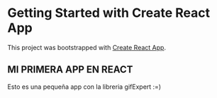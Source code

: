 # Getting Started with Create React App

This project was bootstrapped with [Create React App](https://github.com/facebook/create-react-app).

## MI PRIMERA APP EN REACT
 
 Esto es una pequeña app con la libreria gifExpert :=)
 
